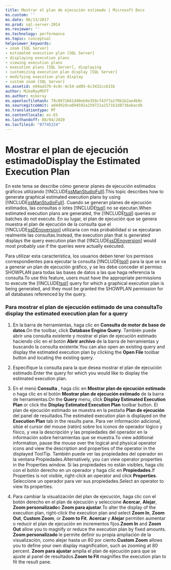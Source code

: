 ```yaml
---
title: Mostrar el plan de ejecución estimado | Microsoft Docs
ms.custom: ''
ms.date: 06/13/2017
ms.prod: sql-server-2014
ms.reviewer: ''
ms.technology: performance
ms.topic: conceptual
helpviewer_keywords:
- zoom [SQL Server]
- estimated execution plan [SQL Server]
- displaying execution plans
- viewing execution plans
- execution plans [SQL Server], displaying
- customizing execution plan display [SQL Server]
- modifying execution plan display
- custom zoom [SQL Server]
ms.assetid: e94aa576-4c0c-4c54-ad05-6c3432cc615b
author: MikeRayMSFT
ms.author: mikeray
ms.openlocfilehash: 79c0972661d40eb9e359cf43f7a1f0b1b2ae4b0c
ms.sourcegitcommit: ad4d92dce894592a259721a1571b1d8736abacdb
ms.translationtype: MT
ms.contentlocale: es-ES
ms.lasthandoff: 08/04/2020
ms.locfileid: "87745224"
---
```

# <a name="display-the-estimated-execution-plan"></a><span data-ttu-id="faa0a-102">Mostrar el plan de ejecución estimado</span><span class="sxs-lookup"><span data-stu-id="faa0a-102">Display the Estimated Execution Plan</span></span>
  <span data-ttu-id="faa0a-103">En este tema se describe cómo generar planes de ejecución estimados gráficos utilizando [!INCLUDE[ssManStudioFull](../../includes/ssmanstudiofull-md.md)].</span><span class="sxs-lookup"><span data-stu-id="faa0a-103">This topic describes how to generate graphical estimated execution plans by using [!INCLUDE[ssManStudioFull](../../includes/ssmanstudiofull-md.md)].</span></span> <span data-ttu-id="faa0a-104">Cuando se generan planes de ejecución estimados, las consultas o lotes [!INCLUDE[tsql](../../includes/tsql-md.md)] no se ejecutan.</span><span class="sxs-lookup"><span data-stu-id="faa0a-104">When estimated execution plans are generated, the [!INCLUDE[tsql](../../includes/tsql-md.md)] queries or batches do not execute.</span></span> <span data-ttu-id="faa0a-105">En su lugar, el plan de ejecución que se genera muestra el plan de ejecución de la consulta que el [!INCLUDE[ssDEnoversion](../../includes/ssdenoversion-md.md)] utilizaría con más probabilidad si se ejecutaran realmente las consultas.</span><span class="sxs-lookup"><span data-stu-id="faa0a-105">Instead, the execution plan that is generated displays the query execution plan that [!INCLUDE[ssDEnoversion](../../includes/ssdenoversion-md.md)] would most probably use if the queries were actually executed.</span></span>  
  
 <span data-ttu-id="faa0a-106">Para utilizar esta característica, los usuarios deben tener los permisos correspondientes para ejecutar la consulta [!INCLUDE[tsql](../../includes/tsql-md.md)] para la que se va a generar un plan de ejecución gráfico, y se les debe conceder el permiso SHOWPLAN para todas las bases de datos a las que haga referencia la consulta.</span><span class="sxs-lookup"><span data-stu-id="faa0a-106">To use this feature, users must have the appropriate permissions to execute the [!INCLUDE[tsql](../../includes/tsql-md.md)] query for which a graphical execution plan is being generated, and they must be granted the SHOWPLAN permission for all databases referenced by the query.</span></span>  
  
### <a name="to-display-the-estimated-execution-plan-for-a-query"></a><span data-ttu-id="faa0a-107">Para mostrar el plan de ejecución estimado de una consulta</span><span class="sxs-lookup"><span data-stu-id="faa0a-107">To display the estimated execution plan for a query</span></span>  
  
1.  <span data-ttu-id="faa0a-108">En la barra de herramientas, haga clic en **Consulta de motor de base de datos**.</span><span class="sxs-lookup"><span data-stu-id="faa0a-108">On the toolbar, click **Database Engine Query**.</span></span> <span data-ttu-id="faa0a-109">También puede abrir una consulta existente y mostrar el plan de ejecución estimado haciendo clic en el botón **Abrir archivo** de la barra de herramientas y buscando la consulta existente.</span><span class="sxs-lookup"><span data-stu-id="faa0a-109">You can also open an existing query and display the estimated execution plan by clicking the **Open File** toolbar button and locating the existing query.</span></span>  
  
2.  <span data-ttu-id="faa0a-110">Especifique la consulta para la que desea mostrar el plan de ejecución estimado.</span><span class="sxs-lookup"><span data-stu-id="faa0a-110">Enter the query for which you would like to display the estimated execution plan.</span></span>  
  
3.  <span data-ttu-id="faa0a-111">En el menú **Consulta** , haga clic en **Mostrar plan de ejecución estimado** o haga clic en el botón **Mostrar plan de ejecución estimado** de la barra de herramientas.</span><span class="sxs-lookup"><span data-stu-id="faa0a-111">On the **Query** menu, click **Display Estimated Execution Plan** or click the **Display Estimated Execution Plan** toolbar button.</span></span> <span data-ttu-id="faa0a-112">El plan de ejecución estimado se muestra en la pestaña **Plan de ejecución** del panel de resultados.</span><span class="sxs-lookup"><span data-stu-id="faa0a-112">The estimated execution plan is displayed on the **Execution Plan** tab in the results pane.</span></span> <span data-ttu-id="faa0a-113">Para ver información adicional, sitúe el cursor del mouse (ratón) sobre los iconos de operador lógico y físico, y vea la descripción y las propiedades del operador en la información sobre herramientas que se muestra.</span><span class="sxs-lookup"><span data-stu-id="faa0a-113">To view additional information, pause the mouse over the logical and physical operator icons and view the description and properties of the operator in the displayed ToolTip.</span></span> <span data-ttu-id="faa0a-114">También puede ver las propiedades del operador en la ventana Propiedades.</span><span class="sxs-lookup"><span data-stu-id="faa0a-114">Alternatively, you can view operator properties in the Properties window.</span></span> <span data-ttu-id="faa0a-115">Si las propiedades no están visibles, haga clic con el botón derecho en un operador y haga clic en **Propiedades**.</span><span class="sxs-lookup"><span data-stu-id="faa0a-115">If Properties is not visible, right-click an operator and click **Properties**.</span></span> <span data-ttu-id="faa0a-116">Seleccione un operador para ver sus propiedades.</span><span class="sxs-lookup"><span data-stu-id="faa0a-116">Select an operator to view its properties.</span></span>  
  
4.  <span data-ttu-id="faa0a-117">Para cambiar la visualización del plan de ejecución, haga clic con el botón derecho en el plan de ejecución y seleccione **Acercar**, **Alejar**, **Zoom personalizado**o **Zoom para ajustar**.</span><span class="sxs-lookup"><span data-stu-id="faa0a-117">To alter the display of the execution plan, right-click the execution plan and select **Zoom In**, **Zoom Out**, **Custom Zoom**, or **Zoom to Fit**.</span></span> <span data-ttu-id="faa0a-118">**Acercar** y **Alejar** permiten aumentar o reducir el plan de ejecución en incrementos fijos.</span><span class="sxs-lookup"><span data-stu-id="faa0a-118">**Zoom In** and **Zoom Out** allow you to magnify or reduce the execution plan by fixed amounts.</span></span> <span data-ttu-id="faa0a-119">**Zoom personalizado** le permite definir su propia ampliación de la visualización, como alejar hasta un 80 por ciento.</span><span class="sxs-lookup"><span data-stu-id="faa0a-119">**Custom Zoom** allows you to define your own display magnification, such as zooming at 80 percent.</span></span> <span data-ttu-id="faa0a-120">**Zoom para ajustar** amplía el plan de ejecución para que se ajuste al panel de resultados.</span><span class="sxs-lookup"><span data-stu-id="faa0a-120">**Zoom to Fit** magnifies the execution plan to fit the result pane.</span></span>  
  
  
